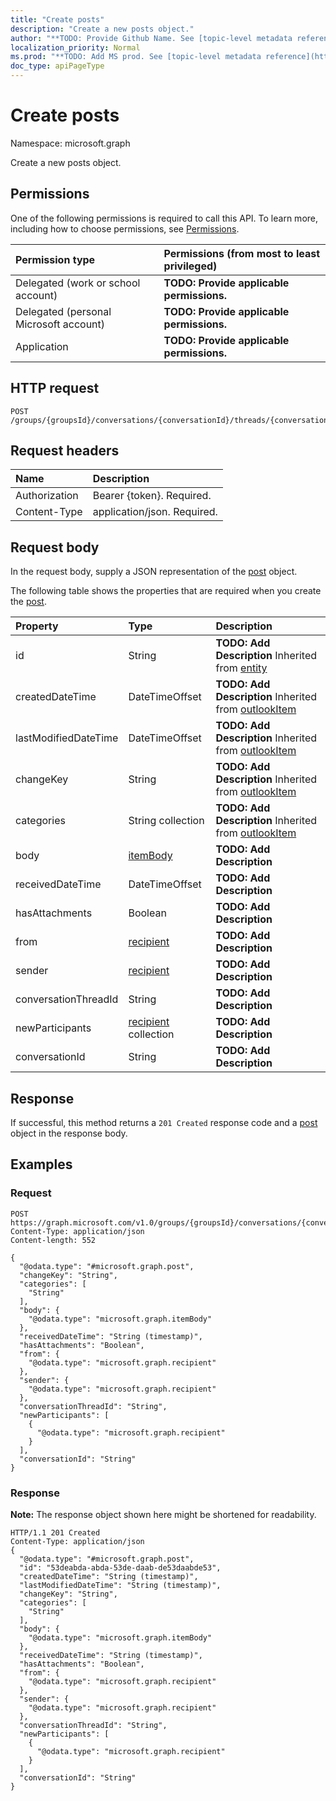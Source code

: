 ```yaml
---
title: "Create posts"
description: "Create a new posts object."
author: "**TODO: Provide Github Name. See [topic-level metadata reference](https://msgo.azurewebsites.net/add/document/guidelines/metadata.html#topic-level-metadata)**"
localization_priority: Normal
ms.prod: "**TODO: Add MS prod. See [topic-level metadata reference](https://msgo.azurewebsites.net/add/document/guidelines/metadata.html#topic-level-metadata)**"
doc_type: apiPageType
---
```


# Create posts

Namespace: microsoft.graph

Create a new posts object.

## Permissions
One of the following permissions is required to call this API. To learn more, including how to choose permissions, see [Permissions](/concepts/permissions-reference.md).

|Permission type|Permissions (from most to least privileged)|
|:---|:---|
|Delegated (work or school account)|**TODO: Provide applicable permissions.**|
|Delegated (personal Microsoft account)|**TODO: Provide applicable permissions.**|
|Application|**TODO: Provide applicable permissions.**|

## HTTP request

<!-- {
  "blockType": "ignored"
}
-->
``` http
POST /groups/{groupsId}/conversations/{conversationId}/threads/{conversationThreadId}/posts
```

## Request headers
|Name|Description|
|:---|:---|
|Authorization|Bearer {token}. Required.|
|Content-Type|application/json. Required.|

## Request body
In the request body, supply a JSON representation of the [post](../resources/post.md) object.

The following table shows the properties that are required when you create the [post](../resources/post.md).

|Property|Type|Description|
|:---|:---|:---|
|id|String|**TODO: Add Description** Inherited from [entity](../resources/entity.md)|
|createdDateTime|DateTimeOffset|**TODO: Add Description** Inherited from [outlookItem](../resources/outlookitem.md)|
|lastModifiedDateTime|DateTimeOffset|**TODO: Add Description** Inherited from [outlookItem](../resources/outlookitem.md)|
|changeKey|String|**TODO: Add Description** Inherited from [outlookItem](../resources/outlookitem.md)|
|categories|String collection|**TODO: Add Description** Inherited from [outlookItem](../resources/outlookitem.md)|
|body|[itemBody](../resources/itembody.md)|**TODO: Add Description**|
|receivedDateTime|DateTimeOffset|**TODO: Add Description**|
|hasAttachments|Boolean|**TODO: Add Description**|
|from|[recipient](../resources/recipient.md)|**TODO: Add Description**|
|sender|[recipient](../resources/recipient.md)|**TODO: Add Description**|
|conversationThreadId|String|**TODO: Add Description**|
|newParticipants|[recipient](../resources/recipient.md) collection|**TODO: Add Description**|
|conversationId|String|**TODO: Add Description**|



## Response

If successful, this method returns a `201 Created` response code and a [post](../resources/post.md) object in the response body.

## Examples

### Request
<!-- {
  "blockType": "request",
  "name": "create_post_from_"
}
-->
``` http
POST https://graph.microsoft.com/v1.0/groups/{groupsId}/conversations/{conversationId}/threads/{conversationThreadId}/posts
Content-Type: application/json
Content-length: 552

{
  "@odata.type": "#microsoft.graph.post",
  "changeKey": "String",
  "categories": [
    "String"
  ],
  "body": {
    "@odata.type": "microsoft.graph.itemBody"
  },
  "receivedDateTime": "String (timestamp)",
  "hasAttachments": "Boolean",
  "from": {
    "@odata.type": "microsoft.graph.recipient"
  },
  "sender": {
    "@odata.type": "microsoft.graph.recipient"
  },
  "conversationThreadId": "String",
  "newParticipants": [
    {
      "@odata.type": "microsoft.graph.recipient"
    }
  ],
  "conversationId": "String"
}
```


### Response
**Note:** The response object shown here might be shortened for readability.
<!-- {
  "blockType": "response",
  "truncated": true,
  "@odata.type": "microsoft.graph.post"
}
-->
``` http
HTTP/1.1 201 Created
Content-Type: application/json
{
  "@odata.type": "#microsoft.graph.post",
  "id": "53deabda-abda-53de-daab-de53daabde53",
  "createdDateTime": "String (timestamp)",
  "lastModifiedDateTime": "String (timestamp)",
  "changeKey": "String",
  "categories": [
    "String"
  ],
  "body": {
    "@odata.type": "microsoft.graph.itemBody"
  },
  "receivedDateTime": "String (timestamp)",
  "hasAttachments": "Boolean",
  "from": {
    "@odata.type": "microsoft.graph.recipient"
  },
  "sender": {
    "@odata.type": "microsoft.graph.recipient"
  },
  "conversationThreadId": "String",
  "newParticipants": [
    {
      "@odata.type": "microsoft.graph.recipient"
    }
  ],
  "conversationId": "String"
}
```

